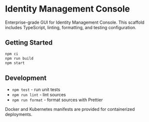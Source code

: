 # Identity Management Console

Enterprise-grade GUI for Identity Management Console. This scaffold includes TypeScript, linting, formatting, and testing configuration.

## Getting Started

```bash
npm ci
npm run build
npm start
```

## Development

- `npm test` - run unit tests
- `npm run lint` - lint sources
- `npm run format` - format sources with Prettier

Docker and Kubernetes manifests are provided for containerized deployments.
